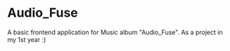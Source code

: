 # Audio_Fuse
A basic frontend application for Music album "Audio_Fuse". As a project in my 1st year :)

